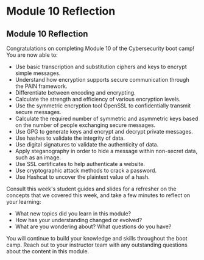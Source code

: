 # Module 10 Reflection

## Module 10 Reflection

Congratulations on completing Module 10 of the Cybersecurity boot camp! You are now able to:

- Use basic transcription and substitution ciphers and keys to encrypt simple messages.
- Understand how encryption supports secure communication through the PAIN framework.
- Differentiate between encoding and encrypting.
- Calculate the strength and efficiency of various encryption levels.
- Use the symmetric encryption tool OpenSSL to confidentially transmit secure messages.
- Calculate the required number of symmetric and asymmetric keys based on the number of people exchanging secure messages.
- Use GPG to generate keys and encrypt and decrypt private messages.
- Use hashes to validate the integrity of data.
- Use digital signatures to validate the authenticity of data.
- Apply steganography in order to hide a message within non-secret data, such as an image.
- Use SSL certificates to help authenticate a website.
- Use cryptographic attack methods to crack a password.
- Use Hashcat to uncover the plaintext value of a hash.

Consult this week's student guides and slides for a refresher on the concepts that we covered this week, and take a few minutes to reflect on your learning:

 - What new topics did you learn in this module? 
 - How has your understanding changed or evolved? 
 - What are you wondering about? What questions do you have?

You will continue to build your knowledge and skills throughout the boot camp. Reach out to your instructor team with any outstanding questions about the content in this module.
